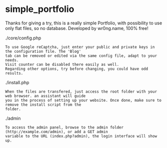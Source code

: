 # simple_portfolio

Thanks for giving a try, this is a really simple Portfolio, with possibility to use only flat files, so no database.
Developed by wr0ng.name, 100% free!

./core/config.php
	
	To use Google reCaptcha, just enter your public and private keys in the configuration file. The 'Blog'
	tab can be removed or edited via the same config file, adapt to your needs.
	Visit counter can be disabled there easily as well.
	Regarding other options, try before changing, you could have odd results.

./install.php

	When the files are transfered, just access the root folder with your web browser. an assistant will guide
	you in the process of setting up your website. Once done, make sure to remove the install script from the
	folder.

./admin

	To access the admin panel, browse to the admin folder (http://example.com/admin), or add a GET admin
	variable to the URL (index.php?admin), the login interface will show up.
